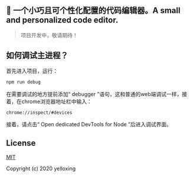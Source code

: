 📄 一个小巧且可个性化配置的代码编辑器。A small and personalized code editor.
------

> 项目开发中，敬请期待！

## 如何调试主进程？

首先进入项目，运行：

```bash
npm run debug
```

在需要调试的地方提前添加“ debugger ”语句，这和普通的web端调试一样，接着，在chrome浏览器地址栏中输入：

```
chrome://inspect/#devices
```

接着，请点击“ Open dedicated DevTools for Node ”后进入调试界面。

## License

[MIT](https://github.com/yelloxing/Open-Code-Editor/blob/master/LICENSE)

Copyright (c) 2020 yelloxing